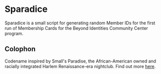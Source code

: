 # Sparadice

Sparadice is a small script for generating random Member IDs for the first run of Membership Cards for the Beyond Identities Community Center program.

## Colophon

Codename inspired by Small's Paradise, the African-American owned and racially integrated Harlem Renaissance-era nightclub. Find out more [here](https://en.wikipedia.org/wiki/Smalls_Paradise). 